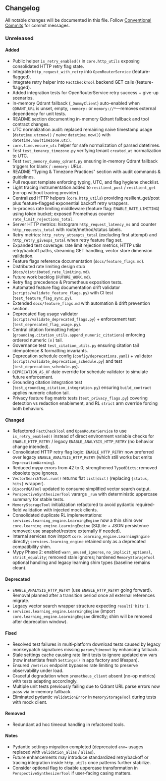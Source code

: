 ## Changelog

All notable changes will be documented in this file. Follow [Conventional Commits](https://www.conventionalcommits.org/) for commit messages.

### Unreleased

#### Added

* Public helper `is_retry_enabled()` in `core.http_utils` exposing consolidated HTTP retry flag state.
* Integrate `http_request_with_retry` into `OpenRouterService` (feature-flagged).
* Integrate retry helper into `FactCheckTool` backend GET calls (feature-flagged).
* Added integration tests for OpenRouterService retry success + give-up scenarios.
* In-memory Qdrant fallback (`_DummyClient`) auto-enabled when `QDRANT_URL` is unset, empty, `:memory:` or `memory://*`—removes external dependency for unit tests.
* README section documenting in-memory Qdrant fallback and tool contract changes.
* UTC normalization audit: replaced remaining naive timestamp usage (`datetime.utcnow()` / naive `datetime.now()`) with `datetime.now(timezone.utc)`.
* `core.time.ensure_utc` helper for safe normalization of parsed datetimes.
* Test `test_tenancy_timezone.py` verifying tenant `created_at` normalization to UTC.
* Test `test_memory_dummy_qdrant.py` ensuring in-memory Qdrant fallback triggers for blank / `:memory:` URLs.
* README "Typing & Timezone Practices" section with audit commands & guidelines.
* Pull request template enforcing typing, UTC, and flag hygiene checklist.
* Light tracing instrumentation added to `resilient_post` / `resilient_get` (no-op without tracing provider).
* Centralized HTTP helpers (`core.http_utils`) providing resilient_get/post plus feature-flagged exponential backoff retry wrappers.
* In-process rate limiting middleware (feature flag: `ENABLE_RATE_LIMITING`) using token bucket; exposed Prometheus counter `rate_limit_rejections_total`.
* Server HTTP metrics: histogram `http_request_latency_ms` and counter `http_requests_total` with route/method/status labels.
* Retry metrics: `http_retry_attempts_total` (excluding first attempt) and `http_retry_giveups_total` when retry feature flag set.
* Expanded test coverage: rate limit rejection metrics, HTTP utils retry/backoff paths, streaming GET handling, vector store dimension validation.
* Feature flags reference documentation (`docs/feature_flags.md`).
* Distributed rate limiting design stub (`docs/distributed_rate_limiting.md`).
* Future work backlog (`FUTURE_WORK.md`).
* Retry flag precedence & Prometheus exposition tests.
* Automated feature flag documentation drift validator (`scripts/validate_feature_flags.py`) with CI test (`test_feature_flag_sync.py`).
* Extended `docs/feature_flags.md` with automation & drift prevention section.
* Deprecated flag usage validator (`scripts/validate_deprecated_flags.py`) + enforcement test (`test_deprecated_flag_usage.py`).
* Central citation formatting helper (`grounding.citation_utils.append_numeric_citations`) enforcing ordered numeric `[n]` tail.
* Governance test `test_citation_utils.py` ensuring citation tail idempotence & formatting invariants.
* Deprecation schedule config (`config/deprecations.yaml`) + validator (`scripts/validate_deprecation_schedule.py`) and test (`test_deprecation_schedule.py`).
* `DEPRECATION_AS_OF` date override for schedule validator to simulate future enforcement.
* Grounding citation integration test (`test_grounding_citation_integration.py`) ensuring `build_contract` applies numeric citation tail.
* Privacy feature flag matrix tests (`test_privacy_flags.py`) covering detection vs redaction enablement, and RL `strict` arm override forcing both behaviors.

#### Changed

* Refactored `FactCheckTool` and `OpenRouterService` to use `is_retry_enabled()` instead of direct environment variable checks for `ENABLE_HTTP_RETRY` / legacy `ENABLE_ANALYSIS_HTTP_RETRY` (no behavior change intended).
* Consolidated HTTP retry flag logic: `ENABLE_HTTP_RETRY` now preferred over legacy `ENABLE_ANALYSIS_HTTP_RETRY` (which still works but emits `DeprecationWarning`).
* Reduced mypy errors from 42 to 0; strengthened `TypedDict`s; removed obsolete type ignores.
* `VectorSearchTool.run()` returns flat `list[dict]` (replacing `{status, hits}` wrapper).
* `DiscordQATool` updated to consume simplified vector search output.
* `PerspectiveSynthesizerTool` varargs `_run` with deterministic uppercase summary for stable tests.
* `MemoryStorageTool` initialization refactored to avoid pydantic required-field validation with injected mock clients.
* Consolidated duplicate RL implementations: `services.learning_engine.LearningEngine` now a thin shim over `core.learning_engine.LearningEngine` (SQLite + JSON persistence removed; use snapshot/restore externally if needed).
* Internal services now import `core.learning_engine.LearningEngine` directly; `services.learning_engine` retained only as a deprecated compatibility shim.
* Mypy Phase 2: enabled `warn_unused_ignores`, `no_implicit_optional`, `strict_equality`; removed stale ignores; hardened `MemoryStorageTool` optional handling and legacy learning shim types (baseline remains clean).

#### Deprecated

* `ENABLE_ANALYSIS_HTTP_RETRY` (use `ENABLE_HTTP_RETRY` going forward). Removal planned after a transition period once all external references migrate.
* Legacy vector search wrapper structure expecting `result['hits']`.
* `services.learning_engine.LearningEngine` (import `core.learning_engine.LearningEngine` directly; shim will be removed after deprecation window).

#### Fixed

* Resolved test failures in multi‑platform download tests caused by legacy monkeypatch signatures missing `params`/`timeout` by enhancing fallback.
* Stale settings cache causing rate limit tests to ignore updated env vars (now instantiate fresh `Settings()` in app factory and lifespan).
* Ensured `/metrics` endpoint bypasses rate limiting to preserve observability under load.
* Graceful degradation when `prometheus_client` absent (no-op metrics) with tests adapting accordingly.
* Multiple unit tests previously failing due to Qdrant URL parse errors now pass via in-memory fallback.
* Eliminated pydantic `ValidationError` in `MemoryStorageTool` during tests with mock client.

#### Removed

* Redundant ad hoc timeout handling in refactored tools.

#### Notes

* Pydantic settings migration completed (deprecated `env=` usages replaced with `validation_alias` / `alias`).
* Future enhancements may introduce standardized retry/backoff or tracing integration inside `http_utils` once patterns further stabilize.
* Consider optional flag to disable uppercase transformation in `PerspectiveSynthesizerTool` if user-facing casing matters.
